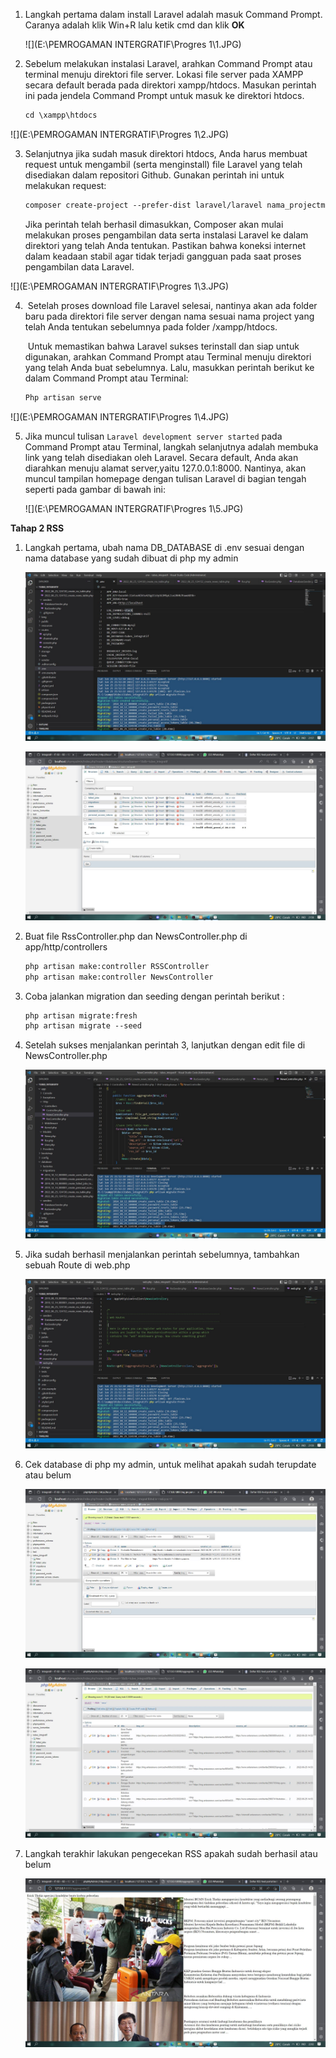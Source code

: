 1. Langkah pertama dalam install Laravel adalah masuk Command Prompt. Caranya adalah klik Win+R lalu ketik cmd dan klik **OK**

   ![](E:\PEMROGAMAN INTERGRATIF\Progres 1\1.JPG)

2. Sebelum melakukan instalasi Laravel, arahkan Command Prompt atau terminal menuju direktori file server. Lokasi file server pada XAMPP secara default berada pada direktori xampp/htdocs. Masukan perintah ini pada jendela Command Prompt untuk masuk ke direktori htdocs.

   ```markdown
   cd \xampp\htdocs
   ```

![](E:\PEMROGAMAN INTERGRATIF\Progres 1\2.JPG)

3. Selanjutnya jika sudah masuk direktori htdocs, Anda harus membuat request untuk mengambil (serta menginstall) file Laravel yang telah disediakan dalam repositori Github. Gunakan perintah ini untuk melakukan request:

   ```markdown
   composer create-project --prefer-dist laravel/laravel nama_projectmu
   ```

   Jika perintah telah berhasil dimasukkan, Composer akan mulai melakukan proses pengambilan data serta instalasi Laravel ke dalam direktori yang telah Anda tentukan. Pastikan bahwa koneksi internet dalam keadaan stabil agar tidak terjadi gangguan pada saat proses pengambilan data Laravel.

![](E:\PEMROGAMAN INTERGRATIF\Progres 1\3.JPG)

4. ​	Setelah proses download file Laravel selesai, nantinya akan ada folder baru pada direktori file server dengan nama sesuai nama project yang telah Anda tentukan sebelumnya pada folder /xampp/htdocs.

   ​	Untuk memastikan bahwa Laravel sukses terinstall dan siap untuk digunakan, arahkan Command Prompt atau Terminal menuju direktori yang telah Anda buat sebelumnya. Lalu, masukkan perintah berikut ke dalam Command Prompt atau Terminal:

   ```markdown
   Php artisan serve
   ```

![](E:\PEMROGAMAN INTERGRATIF\Progres 1\4.JPG)

5. Jika muncul tulisan `Laravel development server started` pada Command Prompt atau Terminal, langkah selanjutnya adalah membuka link yang telah disediakan oleh Laravel. Secara default, Anda akan diarahkan menuju alamat server,yaitu 127.0.0.1:8000. Nantinya, akan muncul tampilan homepage dengan tulisan Laravel di bagian tengah seperti pada gambar di bawah ini:

   ![](E:\PEMROGAMAN INTERGRATIF\Progres 1\5.JPG)

**Tahap 2 RSS**

1. Langkah pertama, ubah nama DB_DATABASE di .env sesuai dengan nama database yang sudah dibuat di php my admin

   ![](asset\1.JPG)

   ![](asset\2.JPG)

2. Buat file RssController.php dan NewsController.php di app/http/controllers

   ```markdown
   php artisan make:controller RSSController
   php artisan make:controller NewsController
   ```

3. Coba jalankan migration dan seeding dengan perintah berikut :

   ```markdown
   php artisan migrate:fresh
   php artisan migrate --seed
   ```

4. Setelah sukses menjalankan perintah 3, lanjutkan dengan edit file di NewsController.php

   ![](asset\3.JPG)

5. Jika sudah berhasil menjalankan perintah sebelumnya, tambahkan sebuah Route di web.php

   ![](asset\4.JPG)

6. Cek database di php my admin, untuk melihat apakah sudah terupdate atau belum

   ![](asset\5.JPG)

   ![](asset\6.JPG)

7. Langkah terakhir lakukan pengecekan RSS apakah sudah berhasil atau belum

   ![](asset\7.JPG)